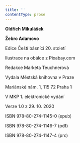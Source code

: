 ```yaml
---
title: ''
contentType: prose
---
```


<section>

**Oldřich Mikulášek**

**Žebro Adamovo**

</section>

<section>

Edice Čeští básníci 20. století

Ilustrace na obálce z Pixabay.com

Redakce Markéta Teuchnerová

</section>

<section>

Vydala Městská knihovna v Praze

Mariánské nám. 1, 115 72 Praha 1

</section>

<section>

V MKP 1. elektronické vydání

Verze 1.0 z 29. 10. 2020

</section>

<section>

ISBN 978-80-274-1145-0 (epub)

ISBN 978-80-274-1146-7 (pdf)

ISBN 978-80-274-1147-4 (prc)

</section>
